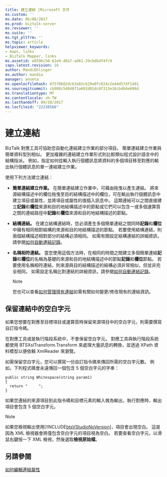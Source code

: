 ```yaml
---
title: 建立連結 |Microsoft 文件
ms.custom: ''
ms.date: 06/08/2017
ms.prod: biztalk-server
ms.reviewer: ''
ms.suite: ''
ms.tgt_pltfrm: ''
ms.topic: article
helpviewer_keywords:
- maps, links
- BizTalk Mapper, links
ms.assetid: e8596c50-62e9-40a7-ad61-29cbdb4f4fc9
caps.latest.revision: 16
author: MandiOhlinger
ms.author: mandia
manager: anneta
ms.openlocfilehash: 87570b82dc63a02c629e0fc024c2e44d57df1401
ms.sourcegitcommit: cb908c540d8f1a692d01dc8f313e16cb4b4e696d
ms.translationtype: MT
ms.contentlocale: zh-TW
ms.lasthandoff: 09/20/2017
ms.locfileid: "22238566"
---
```

# <a name="creating-links"></a>建立連結
BizTalk 對應工具可協助您自動化連結建立作業的部分項目。 簡單連結建立作業與簡單資料型別相似。 更加複雜的連結建立作業形式則比較類似程式設計語言中的結構指派。 例如，指定如何從輸入執行個體訊息將資料的多個項目移至對應的輸出執行個體訊息的單一連結建立作業。  
  
 使用下列方法建立連結：  
  
-   **簡單連結建立作業。** 在簡單連結建立作業中，可藉由拖曳以產生連結。 將來源結構描述中的欄位拖曳至目的結構描述中的欄位，可在輸出執行個體訊息中建立項目或屬性，並將項目或屬性的值插入訊息中。 這類連結可以之間直接建立**記錄**和**欄位**來源和目的地結構描述中的節點或它們可以包含一或多個運算質之間的連結路徑中**記錄**和**欄位**來源和目的地結構描述的節點。  
  
-   **結構連結。** 在建立結構連結時，您必須產生多個簡單連結之間同時**記錄**和**欄位**中擁有相同相對結構的來源和目的地結構描述的節點。 若要使用結構連結，則兩個結構描述相對部分的結構必須相同。 如需有關設定結構連結的詳細資訊，請參閱[如何自動連結記錄](../core/how-to-link-records-automatically.md)。  
  
-   **名稱相符連結。** 當您使用這個方法時，在相同的時間之間建立多個簡單連結**記錄**和**欄位**的名稱為基礎的來源和目的地結構描述中的節點**記錄**和**欄位**節點。 若要使用名稱相符連結，則來源與目的結構描述的結構必須非常相似，但並非完全相同。 如需設定名稱比對連結的詳細資訊，請參閱[如何自動連結記錄](../core/how-to-link-records-automatically.md)。  
  
    > [!NOTE]
    >  您也可以查看[如何管理現有連結](../core/how-to-manage-existing-links.md)如需有關如何變更/修改現有的連結資訊。  
  
## <a name="preserving-whitespace-in-a-link"></a>保留連結中的空白字元  
 如果您想要在對應至目標項目或運算質時保留來源項目中的空白字元，則需要撰寫自訂指令碼。  
  
 在對應工具或是執行階段系統中，不會保留空白字元。 對應工具與執行階段系統都使用 BTSXslTransform.Transform 來處理大量訊息的轉換，並透過 XPath 資料模型以便依賴 XmlReader 來瀏覽。  
  
 如需保留空白字元，您可以撰寫一份自訂指令碼來傳回所需的空白字元數。 例如，下列程式碼會永遠傳回一個包含 5 個空白字元的字串：  
  
```  
public string Whitespace(string param1)  
{  
  return "     ";  
}  
```  
  
 如果您連結的來源項目到此指令碼和目標元素的輸入做為輸出，執行對應時，輸出項目會包含 5 個空白字元。  
  
> [!NOTE]
>  如果您檢視輸出使用[!INCLUDE[btsVStudioNoVersion](../includes/btsvstudionoversion-md.md)]，項目會出現空白。 這是因為 XML 檢視器會將僅包含空白字元的項目視為空白。 若要查看空白字元，以滑鼠右鍵按一下 XML 檢視，然後選取**檢視原始檔**。  
  
## <a name="see-also"></a>另請參閱  
 [如何編輯連結屬性](../core/how-to-edit-link-properties.md)